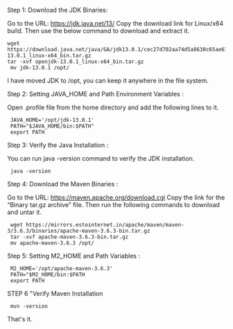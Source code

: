 Step 1: Download the JDK Binaries:

Go to the URL: https://jdk.java.net/13/ Copy the download link for Linux/x64 build. 
Then use the below command to download and extract it.


    wget https://download.java.net/java/GA/jdk13.0.1/cec27d702aa74d5a8630c65ae61e4305/9/GPL/openjdk-13.0.1_linux-x64_bin.tar.gz
    tar -xvf openjdk-13.0.1_linux-x64_bin.tar.gz
     mv jdk-13.0.1 /opt/
 I have moved JDK to /opt, you can keep it anywhere in the file system.    

 Step 2: Setting JAVA_HOME and Path Environment Variables :

 Open .profile file from the home directory and add the following lines to it.

     JAVA_HOME='/opt/jdk-13.0.1'
     PATH="$JAVA_HOME/bin:$PATH"
     export PATH

  Step 3: Verify the Java Installation :

  You can run java -version command to verify the JDK installation.

     java -version


  Step 4: Download the Maven Binaries :

  Go to the URL: https://maven.apache.org/download.cgi Copy the link for the “Binary tar.gz archive” file.
  Then run the following commands to download and untar it.

     wget https://mirrors.estointernet.in/apache/maven/maven-3/3.6.3/binaries/apache-maven-3.6.3-bin.tar.gz
     tar -xvf apache-maven-3.6.3-bin.tar.gz
     mv apache-maven-3.6.3 /opt/


  Step 5: Setting M2_HOME and Path Variables :
     
     M2_HOME='/opt/apache-maven-3.6.3'
     PATH="$M2_HOME/bin:$PATH
     export PATH
 STEP 6 "Verify Maven Installation

     mvn -version

  That's it.  
